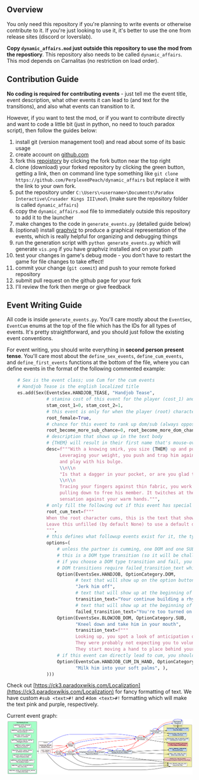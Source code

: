 ## Overview
You only need this repository if you're
planning to write events or otherwise contribute
to it. If you're just looking to use it, it's
better to use the one from release sites (discord or loverslab).

**Copy `dynamic_affairs.mod` just outside this repository to use the mod
from the repostiory**. This repository also needs to be called `dynamic_affairs`.
This mod depends on Carnalitas
(no restriction on load order).

## Contribution Guide
**No coding is required for contributing events** - just tell me the event title, event description,
what other events it can lead to (and text for the transitions), and also what events can 
transition to it.

However, if you want to test the mod, or if you want to contribute directly and
want to code a little bit (just in python, no need to touch paradox script), then follow the guides below:

1. install git (version management tool) and read about some of its basic usage
2. create account on [github.com](github.com)
3. fork this [repoistory](https://github.com/PerplexedPeach/dynamic_affairs) by clicking the fork button near the top right
4. clone (download) your forked repository by clicking the green button, getting a link, then on command line
    type something like `git clone https://github.com/PerplexedPeach/dynamic_affairs` but replace it with the link
    to your own fork.
5. put the repository under `C:\Users\<username>\Documents\Paradox Interactive\Crusader Kings III\mod\` (make sure the repository folder is called `dynamic_affairs`)
6. copy the `dynamic_affairs.mod` file to immediately outside this repository to add it to the launcher
7. make changes to the code in `generate_events.py` (detailed guide below)
8. (optional) install [graphviz](https://graphviz.org/download/) to produce a graphical representation of the events,
    which is really helpful for organizing and debugging things
9. run the generation script with `python generate_events.py` which will generate `vis.png` if you have graphviz
    installed and on your path
10. test your changes in game's debug mode - you don't have to restart the game for file changes to take effect!
11. commit your change (`git commit`) and push to your remote forked repository
12. submit pull request on the github page for your fork
13. I'll review the fork then merge or give feedback

## Event Writing Guide
All code is inside `generate_events.py`.
You'll care mostly about the `EventSex`, `EventCum` enums at the top of the file which has the IDs for all types
of events. It's pretty straightforward, and you should just follow the existing event conventions.

For event writing, you should write everything in **second person present tense**.
You'll care most about the `define_sex_events`, `define_cum_events`, and `define_first_events` functions at
the bottom of the file, where you can define events
in the format of the following commented example:
```python
    # Sex is the event class; use Cum for the cum events
    # Handjob Tease is the english localized title
    es.add(Sex(EventsSex.HANDJOB_TEASE, "Handjob Tease",
               # stamina cost of this event for the player (cost_1) and the partner (cost_2)
               stam_cost_1=0, stam_cost_2=1,
               # this event is only for when the player (root) character is female; this is by default 
               root_female=True,
               # chance for this event to rank up dom/sub (always opposite, but in a separate roll for the partner)
               root_become_more_sub_chance=0, root_become_more_dom_chance=0,
               # description that shows up in the text body
               # {THEM} will result in their first name that's mouse-overable to get a tooltip
               desc=f"""With a knowing smirk, you size {THEM} up and put both your hands on their chest.
                    Leveraging your weight, you push and trap him against a wall. You slide your knee up his leg 
                    and play with his bulge. 
                    \\n\\n
                    "Is that a dagger in your pocket, or are you glad to see me?"
                    \\n\\n
                    Tracing your fingers against thin fabric, you work your way up above his trouser before 
                    pulling down to free his member. It twitches at the brisk air and the sharp contrast in 
                    sensation against your warm hands.""",
               # only fill the following out if this event has special text when you cum
               root_cum_text=f"""
               When the root character cums, this is the text that shows up in place of the stamina description.
               Leave this unfilled (by default None) to use a default description.
               """,
               # this defines what followup events exist for it, the type of transition, the text that should show up
               options=(
                   # unless the partner is cumming, one DOM and one SUB transition will be chosen 
                   # this is a DOM type transition (so it will be challenged by the partner)
                   # if you choose a DOM type transition and fail, you'll default to a sub transition
                   # DOM transitions require failed_transition_text which will show up when you fail to dominate them
                   Option(EventsSex.HANDJOB, OptionCategory.DOM,
                          # text that will show up on the option button
                          "Jerk him off",
                          # text that will show up at the beginning of the next event
                          transition_text="Your continue building a rhythm going up and down his shaft with your hands.",
                          # text that will show up at the beginning of the next event if you fail to dom
                          failed_transition_text="You're too turned on to be satisfied with just jerking him off."),
                   Option(EventsSex.BLOWJOB_DOM, OptionCategory.SUB,
                          "Kneel down and take him in your mouth",
                          transition_text=f"""
                          Looking up, you spot a look of anticipation on {THEM}'s face. 
                          They were probably not expecting you to volunteer your mouth's service.
                          They start moving a hand to place behind your head, but you swat it away."""),
                   # if this event can directly lead to cum, you should define cum transition type options
                   Option(EventsCum.HANDJOB_CUM_IN_HAND, OptionCategory.CUM,
                          "Milk him into your soft palms", ),
               )))
```

Check out [https://ck3.paradoxwikis.com/Localization](https://ck3.paradoxwikis.com/Localization) for 
fancy formatting of text. We have custom `#sub <text>#!` and `#dom <text>#!` formatting which will make
the text pink and purple, respectively.

Current event graph: ![vis](vis.png)